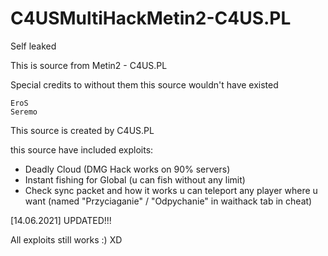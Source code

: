 # C4USMultiHackMetin2-C4US.PL

Self leaked

This is source from Metin2 - C4US.PL

Special credits to without them this source wouldn't have existed

    EroS
    Seremo

This source is created by C4US.PL


this source have included exploits: 
- Deadly Cloud (DMG Hack works on 90% servers)
- Instant fishing for Global (u can fish without any limit)
- Check sync packet and how it works u can teleport any player where u want (named "Przyciaganie" / "Odpychanie" in waithack tab in cheat)

[14.06.2021]
UPDATED!!!

All exploits still works :) XD
